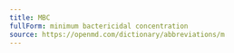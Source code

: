 ```yaml
---
title: MBC
fullForm: minimum bactericidal concentration
source: https://openmd.com/dictionary/abbreviations/m
---
```

